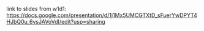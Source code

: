 link to slides from w1d1:
https://docs.google.com/presentation/d/1j1Mx5UMCGTXtD_sFuerYwDPYT4HJbQ0u_6ysJAVoVdI/edit?usp=sharing